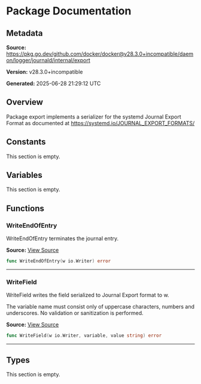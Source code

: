 # Package Documentation

## Metadata

**Source:** https://pkg.go.dev/github.com/docker/docker@v28.3.0+incompatible/daemon/logger/journald/internal/export

**Version:** v28.3.0+incompatible

**Generated:** 2025-06-28 21:29:12 UTC

## Overview

Package export implements a serializer for the systemd Journal Export Format
as documented at https://systemd.io/JOURNAL_EXPORT_FORMATS/


## Constants

This section is empty.

## Variables

This section is empty.

## Functions

### WriteEndOfEntry

WriteEndOfEntry terminates the journal entry.

**Source:** [View Source](https://github.com/docker/docker/blob/v28.3.0/daemon/logger/journald/internal/export/export.go#L47)  

```go
func WriteEndOfEntry(w io.Writer) error
```

---

### WriteField

WriteField writes the field serialized to Journal Export format to w.

The variable name must consist only of uppercase characters, numbers and
underscores. No validation or sanitization is performed.

**Source:** [View Source](https://github.com/docker/docker/blob/v28.3.0/daemon/logger/journald/internal/export/export.go#L30)  

```go
func WriteField(w io.Writer, variable, value string) error
```

---

## Types

This section is empty.

